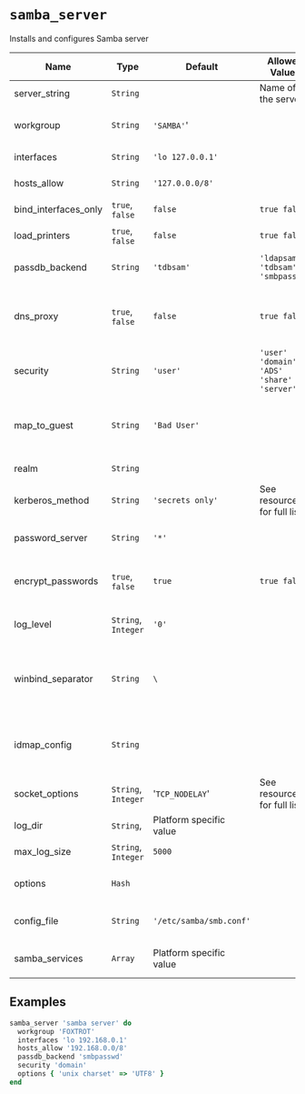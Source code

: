 # `samba_server`

Installs and configures Samba server

| Name                 | Type                | Default                 | Allowed Values                           | Description                                                            |
| -------------------- | ------------------- | ----------------------- | ---------------------------------------- | ---------------------------------------------------------------------- |
| server_string        | `String`            |                         | Name of the server                       |                                                                        |
| workgroup            | `String`            | `'SAMBA'`'              |                                          | The SMB workgroup to use                                               |
| interfaces           | `String`            | `'lo 127.0.0.1'`        |                                          | Interfaces to listen on                                                |
| hosts_allow          | `String`            | `'127.0.0.0/8'`         |                                          | Allowed hosts/networks                                                 |
| bind_interfaces_only | `true`, `false`     | `false`                 | `true false`                             | Limit interfaces to serve SMB                                          |
| load_printers        | `true`, `false`     | `false`                 | `true false`                             | Whether to load printers                                               |
| passdb_backend       | `String`            | `'tdbsam'`              | `'ldapsam' 'tdbsam' 'smbpasswd'`         | Which password backend to use                                          |
| dns_proxy            | `true`, `false`     | `false`                 | `true false`                             | Whether to search NetBIOS names through DNS                            |
| security             | `String`            | `'user'`                | `'user' 'domain' 'ADS' 'share' 'server'` | Samba security mode                                                    |
| map_to_guest         | `String`            | `'Bad User'`            |                                          | What Samba should do with logins that do not match Unix users          |
| realm                | `String`            |                         |                                          | Kerberos realm to use                                                  |
| kerberos_method      | `String`            | `'secrets only'`        | See resource for full list               | How kerberos tickets are verified                                      |
| password_server      | `String`            | `'*'`                   |                                          | Use a specific remote server for auth                                  |
| encrypt_passwords    | `true`, `false`     | `true`                  | `true false`                             | Whether to negotiate encrypted passwords                               |
| log_level            | `String`, `Integer` | `'0'`                   |                                          | Sets the logging level from 0-10'                                      |
| winbind_separator    | `String`            | `\`                     |                                          | The character used when listing a username of the form of DOMAIN \user |
| idmap_config         | `String`            |                         |                                          | Define the mapping between SIDS and Unix users and groups              |
| socket_options       | `String`, `Integer` | '`TCP_NODELAY`'         | See resource for full list               | Options for connection tuning                                          |
| log_dir              | `String`,           | Platform specific value |                                          | Location of Samba logs                                                 |
| max_log_size         | `String`, `Integer` | `5000`                  |                                          | Maximum log file size                                                  |
| options              | `Hash`              |                         |                                          | Hash of additional options                                             |
| config_file          | `String`            | `'/etc/samba/smb.conf'` |                                          | Location of Samba configuration'                                       |
| samba_services       | `Array`             | Platform specific value |                                          | An array of services to start                                          |

## Examples

```ruby
samba_server 'samba server' do
  workgroup 'FOXTROT'
  interfaces 'lo 192.168.0.1'
  hosts_allow '192.168.0.0/8'
  passdb_backend 'smbpasswd'
  security 'domain'
  options { 'unix charset' => 'UTF8' }
end
```
